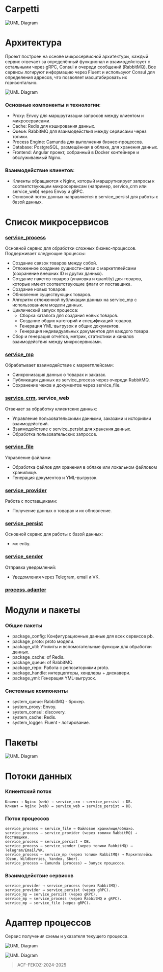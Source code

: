 # Carpetti
![UML Diagram](https://www.plantuml.com/plantuml/png/dLXVQzH047yFv3iivuEAz4NmfTHIFH4VB5IBb89Gqjms3Sq_DqdRGmGL5C47GLzyyZEKQl6ijlqAUz_8sTsOsztC9V4EZcHdV_kRcTsPsRbRomkF5MKSkKv-42QPnxoOCEeNNX94T6Lbb-vxXs7ALbV9IzSXy65fcOo6AKie8xVlkCuhrt6TwuH_urVJr_oC_u3lR_XUy0a_8_mFFCvXudBwXf_1yvHFuEsIdxfEhOOCSieEGv_kP2prQPuFY9UJIhQXH6HbPJtqMLf9mPvhzx8i2dsl2DC49OipdMSzMu32Px7ECMJn0YH7T5SdsQAx2v3iXH7LMHx2U04QsE33S4IPjSDIjWWTPNcO5mQR4Yr0bjF4icnJIhgesiBlYf_mSmYyjusGopp_m0lepZYEfCfgl1r7e6z33OIgW7bZT26ZMQglV0hZdalB8ZIKFeDnpwLmW8MXTaC8UYxsFN-VFazkvEEyeB4QtjJ9XaBIaspVIqPLJ5QYHrBIS_cBafQQBN9esF94IFewbYPxOM1u8YNOSXakNw0WoPYOVeGm4P4p_Q2YPlh934vb7cpxyHYifSbXEbPcgfaDCG5gDkL8Q8d2OB_OZKgAyO2XUHa1aNhHcOPIyXzKrM4oEWfpWwWwn9uyKHe4b07HGm0aXSxqM4xre88I1mH942R7v1QvbmHbv375T2JBNHT1LVY1PEZ5SC5uLIZKnHyba4VvcV-499_0JNCfi__Nz0qSxQdCV_lI8NpIg0b6w2-DqgDaQLNVIQ76kel-eRJCxyA85E_2o5Jk0bKsjODK9dQXP8PrwfE9f6q2NAHp87C1bZbDWEbvSzwqj3bld41pMcr-3H3NUEkkOW3JHmHXEOaWJ2yHWEac0Z3yHEOjHqMhqUee1Z0THH2MemZ2T1G1c8uY0CDHPDvoL7P3xOvW4CiJ36AwWY6CpCO0st5arX3LRRMREm_Mp6mKrYWbACekIYYeEgiPhchmEkp7KRRvEAgolePLVM2xHXnaASH1vcxXc7eREgyS0cyNig6ua9Y9k8Oc4d86mnCXSft1C0hXkXtKUk2YT9qZBTIr1WDiqxgD6b3NWTRvBK6Cr0pp3D1icmEnZstmuFwWvPhKSgCByoy8Et6sHJXC7MKNQZsRVmcgSLl-cYkxSPRbsctL6s7i948mCng2zIk_a97t7HgXa-bxqU4I_dtM_qxV6Vql_pL_kxG-jGEaEaVKHcpU24iCiDN82mjW55uKqJmG56M5DWgoAeI9SPs81W0W4Ts3GxmhFwxJ-16xJ7I10Cn-gYoJwftSM4z7PKHlYlcw1rucwfKCqpXB4oWZCprKr3kXNrYo1a_vvyvV)



# Архитектура
Проект построен на основе микросервисной архитектуры, каждый сервис отвечает за определённый функционал и взаимодействует с остальными через gRPC, Consul и очереди сообщений (RabbitMQ). Все сервисы логируют информацию через Fluent и используют Consul для определения адресов, что позволяет масштабировать их горизонтально.

![UML Diagram](https://www.plantuml.com/plantuml/png/ZLNDQjmm4BuR_0vYBsaFeIzGIY0a4AZ1YGyz5grN2IQsR2HvcwK4akPK2Wtq0VeCsz8bctIRliBeZJgMx5t_h9RknPfllXdDIDze3wIYGfLPwdjx1Bx33_qPvlgUw5lzIT_eEtZ2xvs-WJb2iAnWMC1AV_4ztojeV4al61cTy7D1fH9bh4h1HkIZxn7ynNbMv9nnHKPdR9B84Q6IY6erzDFnE571gQKOOy09Swak18jEtnfMOSrXhiESop8rdDWi1umZFird91JvrSpGM6KFyz2iv1Dg4zcrxrrt6e-Oc2OnazjQbjRtlX0vCcppDHPQQ5V8D9amqOinc3CeAzhq87HdPq8cKdMIMyWP4ekiJJyy2vpK3spSfhvZOoVrF4bPctkCjfCi6U-TI6IG_fKSNIacE4r9D9EAPLkl9g3YagaYfR7TFzlO0svK5aMQuFdOhHjhg1Q4kPBa1NRywbZaN65vBwruhAkk5EVi6pp079QmWcVuXVFqQERg9yxNlU_LRBA__wOHflaOe7q10zISzORHTgqlU4FTvQvjGzdCMLUzE-DRb6QQtT7sthVurrFdZgrqxlOs4kdDKAVqPXPtSNhj1U5_U7jzTsCwBLV6zgEszNVIDGyrFEklA9u_AA45GUqu58LEVKiGd-CZ_WGBHF_2Ryl0Y1KisnM-hdRgJCDQyBqpgz-Y0opG_7ly0m00)



### Основные компоненты и технологии:
- Proxy: Envoy для маршрутизации запросов между клиентом и микросервисами.
- Cache: Redis для кэширования данных.
- Queue: RabbitMQ для взаимодействия между сервисами через топики.
- Process Engine: Camunda для выполнения бизнес-процессов.
- Database: PostgreSQL, размещённая в облаке, для хранения данных.
- Frontend: Angular проект, собранный в Docker контейнере и обслуживаемый Nginx.

### Взаимодействие клиентов:
- Клиенты обращаются к Nginx, который маршрутизирует запросы к соответствующим микросервисам (например, service_crm или service_web) через Envoy и gRPC.
- Основной поток данных направляется в service_persist для работы с базой данных.



# Список микросервисов
### [service_process](https://github.com/carpetti/service_process)
  Основной сервис для обработки сложных бизнес-процессов. Поддерживает следующие процессы:
  - Создание связок товаров между собой.
  - Отложенное создание сущности-связи с маркетплейсами (сохранение внешних ID и других данных).
  - Создание пакетов товаров (упаковка и quantity) для товаров, которые имеют соответствующие флаги от поставщика.
  - Создание новых товаров.
  - Обновление существующих товаров.
  - Алгоритм отложенной публикации данных на service_mp с использованием модели данных.
  - Циклический запуск процесса:
    + Сборка каталога для создания новых товаров.
    + Создание общих категорий и спецификаций товаров.
    + Генерация YML-выгрузок и общих документов.
    + Генерация индивидуальных документов для каждого товара.
  - Сбор и генерация отчётов, метрик, статистики и каналов взаимодействия между микросервисами.

### [service_mp](https://github.com/carpetti/service_mp)
  Обрабатывает взаимодействие с маркетплейсами:
  - Синхронизация данных о товарах и заказах.
  - Публикация данных из service_process через очереди RabbitMQ.
  - Сохранение чеков и документов через service_file.

### [service_crm](https://github.com/carpetti/service_crm), service_web
  Отвечает за обработку клиентских данных:
  - Управление пользовательскими данными, заказами и историями взаимодействий.
  - Взаимодействие с service_persist для хранения данных.
  - Обработка пользовательских запросов.

### [service_file](https://github.com/carpetti/service_file)
  Управление файлами:
  - Обработка файлов для хранения в облаке или локальном файловом хранилище.
  - Генерация документов и YML-выгрузок.

### [service_provider](https://github.com/carpetti/service_provider)
  Работа с поставщиками:
  - Получение данных о товарах и их обновление.

### [service_persist](https://github.com/carpetti/service_persist)
  Основной сервис для работы с базой данных:
  - мс entiy.

### [service_sender](https://github.com/carpetti/service_sender)
  Отправка уведомлений:
  - Уведомления через Telegram, email и VK.

### [process_adapter](https://github.com/carpetti/process_provider)

# Модули и пакеты
### Общие пакеты
- package_config: Конфигурационные данные для всех сервисов pb.
- package_proto: proto модели.
- package_util: Утилиты и вспомогательные функции для обработки данных.
- package_cache: of Redis.
- package_queue: of RabbitMQ.
- package_repo: Работа с репозиториями proto.
- package_handle: интерцепторы, хендлеры + дискавери.
- package_yml: Генерация YML-выгрузок.

### Системные компоненты
- system_queue: RabbitMQ - брокер. 
- system_proxy: Envoy.
- system_consul: discovery.
- system_cache: Redis.
- system_logger: Fluent - логирование.

# Пакеты

![UML Diagram](https://www.plantuml.com/plantuml/png/SoWkIImgAStDuUMABaXCpavCJuqlBSdCSIWpr3FGCubLqDMrKu3B9EVdfMMcG-GCOedIaf6ObvAJYj22fAaejI0V8c5Ah3sujHGKvPT0fOo8qr5OcbgQIf8ToBv4yGcAKVYzWgGhEJ4vWtHTbRbGDnW2nHrIyrA0aGS0)


# Потоки данных
### Клиентский поток
```
Клиент → Nginx (web) → service_crm → service_persist → DB.
Клиент → Nginx (web) → service_web → service_persist → DB.
```

### Поток процессов
```
service_process → service_file → Файловое хранилище/облако.
service_process → service_provider (через топики RabbitMQ) → Поставщики.
service_process → service_persist → DB.
service_process → service_sender (через топики RabbitMQ) → Telegram/Email/VK.
service_process → service_mp (через топики RabbitMQ) → Маркетплейсы (Ozon, Wildberries, Yandex, Sber).
service_process → Camunda (process) → Запуск процессов.
```

### Взаимодействие сервисов
```
service_provider → service_process (через RabbitMQ).
service_provider → service_persist (через gRPC).
service_mp → service_persist (через gRPC).
service_mp → service_process (через RabbitMQ и gRPC).
service_mp → service_file (через gRPC).
```

# Адаптер процессов
Сервис получения схемы и указателя текущего процесса.

![UML Diagram](https://www.plantuml.com/plantuml/png/bLNRQjj047qt-1_c1uBV2qaDxWMJbq0AVRQbRRCWhugqIXDCmOxRfZIbXZwLGcz_e9WQkt4i_yBi7tLs9JcI8WaNWx7MEsVFp3bdrVPbpvF1m6asceqddYiax1t0S_-OUQVSOl00y1j6kARF76_K1U0DlFQRZPub-MbFCZ0rpGQ0SEd9uozF9EX7e9qOKbc8AzZN3olrMLq2NkC6S86XckACLfTwCnEsgTU_4n955Z-9nH_Su5ADDJ1evCmHkl9klwwESQZo2yxL2DTgeYxK9pWREA36wXsrSwkkTDS0zvlPqiZW_A3waJa_Cip370w0pOeuDQI-4g6t617WBOtYFS5EWRgBw8lM8bgP4_fOJVAZJITBpOmq4JNAZ-y_kY4XrgQJ5RMmnYNESxWOblS4K2FIBv9YOQfdr9KUjvdMd9HR6WUPSvgDib6rgOl4X-siAJiEPoLdTLmXc2LhTXm7VT_oU9zbtBhzlo1DeO_VH7f1fCDqC15Uguzn0dAsYwTK3byueDCR1CBk4VpJny-WzSfpBURxUrnGiy9Y3_k1pmMj7BBp_M70xJSnHbfMf4XUeKHDr2LPHm_QPY-uu9AxeciNJ1IJt8tE7KnhQ1E9rfbMeOx8J5sHsXHEi2hIK3LqpIAMJiFaKhfDrYHrNBLOtybgOvFD2F_6TyD6JRGsHhUyozKq2OaZuSXrdPB9vC1BOrBlXce_r4lW1KBo0MkPQYxFjzRmMyD4dcwoqatTiRi_xgDMkAHAE8hdxlhbRwXSu3EWbT5zn7qhpNV5bgEWxt3_PFjg07EHZjK7hGc9jZH-cAKHpjmm_m00)

![UML Diagram](https://www.plantuml.com/plantuml/png/hLPRInj157vk8F_Xi4zjGV87hDhQ8j8NeNqJ7pQxemx6MTbBgGIX9hMbLHIaK2ZOFlGFf371c9Zu5sR-KS-PlMGlsLff7m8xv_ATspTdikJvfki7kurgfLhnThZOCrrp5qpBvs-ulm_DQWNWcMdjRBbE8Enbf-6uy_Fmr3Rtq8B1mWAikEP-jN900DNAmyUFO6vk0OnbHmXc-GO9aqEeUXNKFSlbTMP05ahRfhJQMdwJ7Jd6tqXZyKqmrkLt-KjzbdqvL2sGmzX0TZP07Sg9l98zae7iWdg7NpTaeuuofei6-DjCK7qKPrr-8NT3_a3_aMghZmW_bWFPHzLa6avs26L42ZccumQcnHeUcm9ToBvgpOOAyqB7Oyhc5fERg0zeVeXfTmo248xFmELRspwT05PUl8RQdkjOpFFckC1n2OijrWEF2vIyPFjFcW6t3yYO2Lkxnvca4nYebZe1csromNtkY5LxTlYyNvmucXpXuKOTtzElhNj-XUrleN2apkwkSffbhMbZRRMtHCy7siODXCztMIqcQD8IhzQC_5SZoMgnAqXkNmF3ckCqGdB_iUQMpdkWlmPOoO3urSVwkoICQayGg2-e8VsGU7ABnnwnHPqciDTQd6AYQcT0VePHKKTG6gQBUDZw483QtqR-ZKWpa5UWipkYIEfCVKAZwvc9Pu9ynG08WnKCOxoubFna_cesP9RkSnm7hsbKICY_0XjEPbskwMsESleFGF2FCzPKkk_5AEb29jD2mTX7lacRhYJZkxTHk2HnRqverSHXRgEQIDX1FABU2MqYecIFRcOEgdH1wYf3bYRpU4_foyjqc4kYUJUaPcPBd6DCCkW1aYVJGCtdyZ4c6FZAb2xTANfksM8w1TgSvXgkWGiFrbfGRt1lk_XSbNeyvvuL2_9EoKtN-OrcaMBcMCkMUf72gbricwR4HRQX-1wDgMs0fw5sxQQwfKcHMbmfFkGOaQ-az7LEBI7TDzmQqH1pOuoryMYMy0l_fFm6)


> ACF-FEKOZ-2024-2025

